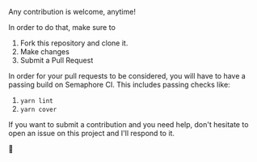 Any contribution is welcome, anytime!

In order to do that, make sure to

1. Fork this repository and clone it.
2. Make changes
3. Submit a Pull Request

In order for your pull requests to be considered, you will have to have
a passing build on Semaphore CI. This includes passing checks like:

1. `yarn lint`
2. `yarn cover`

If you want to submit a contribution and you need help, don't hesitate
to open an issue on this project and I'll respond to it.

:beers:
